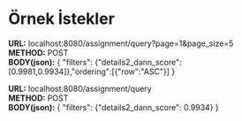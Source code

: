 <h1>Örnek İstekler</h1>
<p>
  <strong>URL:</strong> localhost:8080/assignment/query?page=1&page_size=5<br>
  <strong>METHOD:</strong> POST<br>
  <strong>BODY(json):</strong> { "filters": {"details2_dann_score": [0.9981,0.9934]},"ordering":[{"row":"ASC"}] }
</p>

<p>
  <strong>URL:</strong> localhost:8080/assignment/query<br>
 <strong>METHOD:</strong> POST<br>
  <strong>BODY(json):</strong> { "filters": {"details2_dann_score": 0.9934} }
</p>
